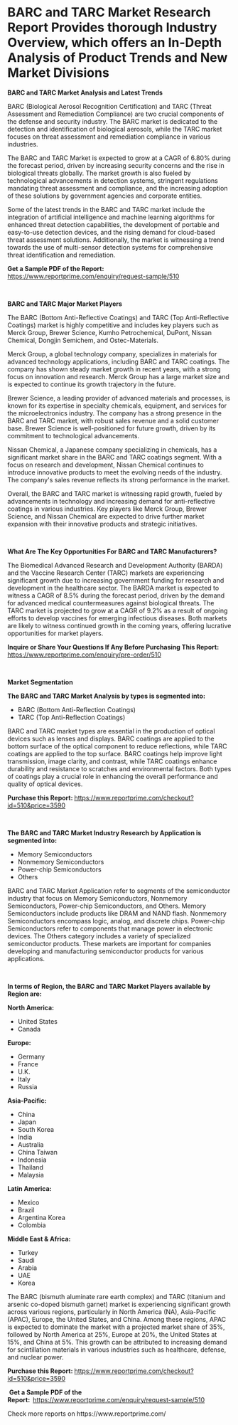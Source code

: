 <p><h1>BARC and TARC Market Research Report Provides thorough Industry Overview, which offers an In-Depth Analysis of Product Trends and New Market Divisions</h1></p><p><strong>BARC and TARC Market Analysis and Latest Trends</strong></p>
<p><p>BARC (Biological Aerosol Recognition Certification) and TARC (Threat Assessment and Remediation Compliance) are two crucial components of the defense and security industry. The BARC market is dedicated to the detection and identification of biological aerosols, while the TARC market focuses on threat assessment and remediation compliance in various industries.</p><p>The BARC and TARC Market is expected to grow at a CAGR of 6.80% during the forecast period, driven by increasing security concerns and the rise in biological threats globally. The market growth is also fueled by technological advancements in detection systems, stringent regulations mandating threat assessment and compliance, and the increasing adoption of these solutions by government agencies and corporate entities.</p><p>Some of the latest trends in the BARC and TARC market include the integration of artificial intelligence and machine learning algorithms for enhanced threat detection capabilities, the development of portable and easy-to-use detection devices, and the rising demand for cloud-based threat assessment solutions. Additionally, the market is witnessing a trend towards the use of multi-sensor detection systems for comprehensive threat identification and remediation.</p></p>
<p><strong>Get a Sample PDF of the Report:&nbsp;</strong> <a href="https://www.reportprime.com/enquiry/request-sample/510">https://www.reportprime.com/enquiry/request-sample/510</a></p>
<p>&nbsp;</p>
<p><strong>BARC and TARC Major Market Players</strong></p>
<p><p>The BARC (Bottom Anti-Reflective Coatings) and TARC (Top Anti-Reflective Coatings) market is highly competitive and includes key players such as Merck Group, Brewer Science, Kumho Petrochemical, DuPont, Nissan Chemical, Dongjin Semichem, and Ostec-Materials. </p><p>Merck Group, a global technology company, specializes in materials for advanced technology applications, including BARC and TARC coatings. The company has shown steady market growth in recent years, with a strong focus on innovation and research. Merck Group has a large market size and is expected to continue its growth trajectory in the future.</p><p>Brewer Science, a leading provider of advanced materials and processes, is known for its expertise in specialty chemicals, equipment, and services for the microelectronics industry. The company has a strong presence in the BARC and TARC market, with robust sales revenue and a solid customer base. Brewer Science is well-positioned for future growth, driven by its commitment to technological advancements.</p><p>Nissan Chemical, a Japanese company specializing in chemicals, has a significant market share in the BARC and TARC coatings segment. With a focus on research and development, Nissan Chemical continues to introduce innovative products to meet the evolving needs of the industry. The company's sales revenue reflects its strong performance in the market.</p><p>Overall, the BARC and TARC market is witnessing rapid growth, fueled by advancements in technology and increasing demand for anti-reflective coatings in various industries. Key players like Merck Group, Brewer Science, and Nissan Chemical are expected to drive further market expansion with their innovative products and strategic initiatives.</p></p>
<p>&nbsp;</p>
<p><strong>What Are The Key Opportunities For BARC and TARC Manufacturers?</strong></p>
<p><p>The Biomedical Advanced Research and Development Authority (BARDA) and the Vaccine Research Center (TARC) markets are experiencing significant growth due to increasing government funding for research and development in the healthcare sector. The BARDA market is expected to witness a CAGR of 8.5% during the forecast period, driven by the demand for advanced medical countermeasures against biological threats. The TARC market is projected to grow at a CAGR of 9.2% as a result of ongoing efforts to develop vaccines for emerging infectious diseases. Both markets are likely to witness continued growth in the coming years, offering lucrative opportunities for market players.</p></p>
<p><strong>Inquire or Share Your Questions If Any Before Purchasing This Report:</strong> <a href="https://www.reportprime.com/enquiry/pre-order/510">https://www.reportprime.com/enquiry/pre-order/510</a></p>
<p>&nbsp;</p>
<p><strong>Market Segmentation</strong></p>
<p><strong>The BARC and TARC Market Analysis by types is segmented into:</strong></p>
<p><ul><li>BARC (Bottom Anti-Reflection Coatings)</li><li>TARC (Top Anti-Reflection Coatings)</li></ul></p>
<p><p>BARC and TARC market types are essential in the production of optical devices such as lenses and displays. BARC coatings are applied to the bottom surface of the optical component to reduce reflections, while TARC coatings are applied to the top surface. BARC coatings help improve light transmission, image clarity, and contrast, while TARC coatings enhance durability and resistance to scratches and environmental factors. Both types of coatings play a crucial role in enhancing the overall performance and quality of optical devices.</p></p>
<p><strong>Purchase this Report:&nbsp;</strong><a href="https://www.reportprime.com/checkout?id=510&price=3590">https://www.reportprime.com/checkout?id=510&price=3590</a></p>
<p>&nbsp;</p>
<p><strong>The BARC and TARC Market Industry Research by Application is segmented into:</strong></p>
<p><ul><li>Memory Semiconductors</li><li>Nonmemory Semiconductors</li><li>Power-chip Semiconductors</li><li>Others</li></ul></p>
<p><p>BARC and TARC Market Application refer to segments of the semiconductor industry that focus on Memory Semiconductors, Nonmemory Semiconductors, Power-chip Semiconductors, and Others. Memory Semiconductors include products like DRAM and NAND flash. Nonmemory Semiconductors encompass logic, analog, and discrete chips. Power-chip Semiconductors refer to components that manage power in electronic devices. The Others category includes a variety of specialized semiconductor products. These markets are important for companies developing and manufacturing semiconductor products for various applications.</p></p>
<p>&nbsp;</p>
<p><strong>In terms of Region, the BARC and TARC Market Players available by Region are:</strong></p>
<p>
    <p> <strong> North America: </strong>
        <ul>
            <li>United States</li>
            <li>Canada</li>
        </ul>
        </p> 
    <p> <strong> Europe: </strong>
        <ul>
            <li>Germany</li>
            <li>France</li>
            <li>U.K.</li>
            <li>Italy</li>
            <li>Russia</li>
        </ul>
        </p> 
    <p> <strong> Asia-Pacific: </strong>
        <ul>
            <li>China</li>
            <li>Japan</li>
            <li>South Korea</li>
            <li>India</li>
            <li>Australia</li>
            <li>China Taiwan</li>
            <li>Indonesia</li>
            <li>Thailand</li>
            <li>Malaysia</li>
        </ul>
        </p> 
    <p> <strong> Latin America: </strong>
        <ul>
            <li>Mexico</li>
            <li>Brazil</li>
            <li>Argentina Korea</li>
            <li>Colombia</li>
        </ul>
        </p> 
    <p> <strong> Middle East & Africa: </strong>
        <ul>
            <li>Turkey</li>
            <li>Saudi</li>
            <li>Arabia</li>
            <li>UAE</li>
            <li>Korea</li>
        </ul>
    </p>
    </p>
<p><p>The BARC (bismuth aluminate rare earth complex) and TARC (titanium and arsenic co-doped bismuth garnet) market is experiencing significant growth across various regions, particularly in North America (NA), Asia-Pacific (APAC), Europe, the United States, and China. Among these regions, APAC is expected to dominate the market with a projected market share of 35%, followed by North America at 25%, Europe at 20%, the United States at 15%, and China at 5%. This growth can be attributed to increasing demand for scintillation materials in various industries such as healthcare, defense, and nuclear power.</p></p>
<p><strong>Purchase this Report: </strong><a href="https://www.reportprime.com/checkout?id=510&price=3590">https://www.reportprime.com/checkout?id=510&price=3590</a></p>
<p>&nbsp;<strong>Get a Sample PDF of the Report:&nbsp;&nbsp;</strong><a href="https://www.reportprime.com/enquiry/request-sample/510">https://www.reportprime.com/enquiry/request-sample/510</a></p>
<p><strong></strong></p>
<p>Check more reports on https://www.reportprime.com/</p>